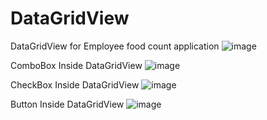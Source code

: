 # DataGridView

DataGridView for Employee food count application
![image](https://github.com/EKANATHAN-1001/Intern-Task-3-DataGridView/assets/116795679/f9f4af68-3ff3-4814-918f-313dcde42111)

ComboBox Inside DataGridView
![image](https://github.com/EKANATHAN-1001/Intern-Task-3-DataGridView/assets/116795679/73ee52d9-fc75-47ab-a0da-5aee2a18dccb)

CheckBox Inside DataGridView
![image](https://github.com/EKANATHAN-1001/Intern-Task-3-DataGridView/assets/116795679/7ca7907b-0e3e-4f77-be48-ea3d83bac082)

Button Inside DataGridView
![image](https://github.com/EKANATHAN-1001/Intern-Task-3-DataGridView/assets/116795679/c74f8fa9-9dea-410c-ac9f-47d92c5b354d)

